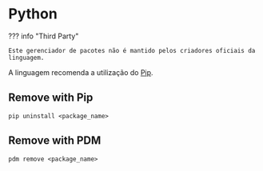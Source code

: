 # Python

??? info "Third Party"

    Este gerenciador de pacotes não é mantido pelos criadores oficiais da linguagem.

A linguagem recomenda a utilização do [Pip](https://pip.pypa.io/en/stable/).  

## Remove with Pip

```
pip uninstall <package_name>
```

## Remove with PDM

```
pdm remove <package_name>
```